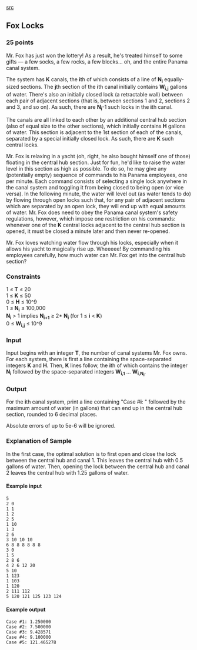 [src](https://www.facebook.com/hackercup/problems.php?pid=330876530451188&round=1556405007936780)

## Fox Locks

### 25 points 

Mr. Fox has just won the lottery! As a result, he's treated himself to some
gifts — a few socks, a few rocks, a few blocks... oh, and the entire Panama
canal system.

The system has **K** canals, the **i**th of which consists of a line of
**N<sub>i</sub>** equally-sized sections. The **j**th section of the **i**th
canal initially contains **W<sub>i,j</sub>** gallons of water. There's also an
initially closed lock (a retractable wall) between each pair of adjacent
sections (that is, between sections 1 and 2, sections 2 and 3, and so on). As
such, there are **N<sub>i</sub>**-1 such locks in the **i**th canal.

The canals are all linked to each other by an additional central hub section
(also of equal size to the other sections), which initially contains **H**
gallons of water. This section is adjacent to the 1st section of each of the
canals, separated by a special initially closed lock. As such, there are **K**
such central locks.

Mr. Fox is relaxing in a yacht (oh, right, he also bought himself one of
those) floating in the central hub section. Just for fun, he'd like to raise
the water level in this section as high as possible. To do so, he may give any
(potentially empty) sequence of commands to his Panama employees, one per
minute. Each command consists of selecting a single lock anywhere in the canal
system and toggling it from being closed to being open (or vice versa). In the
following minute, the water will level out (as water tends to do) by flowing
through open locks such that, for any pair of adjacent sections which are
separated by an open lock, they will end up with equal amounts of water. Mr.
Fox does need to obey the Panama canal system's safety regulations, however,
which impose one restriction on his commands: whenever one of the **K**
central locks adjacent to the central hub section is opened, it must be closed
a minute later and then never re-opened.

Mr. Fox loves watching water flow through his locks, especially when it allows
his yacht to magically rise up. Wheeeee! By commanding his employees
carefully, how much water can Mr. Fox get into the central hub section?

### Constraints

1 ≤ **T** ≤ 20  
1 ≤ **K** ≤ 50  
0 ≤ **H** ≤ 10^9  
1 ≤ **N<sub>i</sub>** ≤ 100,000  
**N<sub>i</sub>** > 1 implies **N<sub>i+1</sub>** ≥ 2* **N<sub>i</sub>** (for 1 ≤ **i** < **K**)   
0 ≤ **W<sub>i,j</sub>** ≤ 10^9  

### Input

Input begins with an integer **T**, the number of canal systems Mr. Fox owns.
For each system, there is first a line containing the space-separated integers
**K** and **H**. Then, **K** lines follow, the **i**th of which contains the
integer **N<sub>i</sub>** followed by the space-separated integers
**W<sub>i,1</sub>** ... **W<sub>i,N<sub>i</sub></sub>**.

### Output

For the **i**th canal system, print a line containing "Case #**i**: " followed
by the maximum amount of water (in gallons) that can end up in the central hub
section, rounded to 6 decimal places.

Absolute errors of up to 5e-6 will be ignored.

### Explanation of Sample

In the first case, the optimal solution is to first open and close the lock
between the central hub and canal 1. This leaves the central hub with 0.5
gallons of water. Then, opening the lock between the central hub and canal 2
leaves the central hub with 1.25 gallons of water.

#### Example input

```
5
2 0
1 1
1 2
2 5
1 10
1 3
2 6
3 10 10 10
6 8 8 8 8 8 8
3 0
1 5
2 8 6
4 2 6 12 20
5 10
1 123
1 103
1 120
2 111 112
5 120 121 125 123 124

```

#### Example output

```
Case #1: 1.250000
Case #2: 7.500000
Case #3: 9.428571
Case #4: 9.100000
Case #5: 121.465278

```
